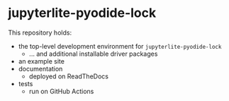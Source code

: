 # jupyterlite-pyodide-lock

This repository holds:

- the top-level development environment for `jupyterlite-pyodide-lock`
  - ... and additional installable driver packages
- an example site
- documentation
  - deployed on ReadTheDocs
- tests
  - run on GitHub Actions
